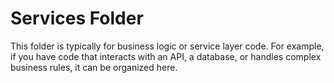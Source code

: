 # Services Folder

This folder is typically for business logic or service layer code. For example, if you have code that interacts with an API, a database, or handles complex business rules, it can be organized here.
